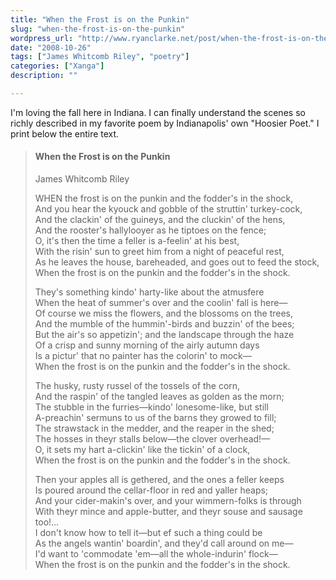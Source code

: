 ```yaml
---
title: "When the Frost is on the Punkin"
slug: "when-the-frost-is-on-the-punkin"
wordpress_url: "http://www.ryanclarke.net/post/when-the-frost-is-on-the-punkin/"
date: "2008-10-26"
tags: ["James Whitcomb Riley", "poetry"]
categories: ["Xanga"]
description: ""

---
```


I'm loving the fall here in Indiana. I can finally understand the scenes so richly described in my favorite poem by Indianapolis' own "Hoosier Poet." I print below the entire text.  

> #### When the Frost is on the Punkin  
> James Whitcomb Riley  
>     
> WHEN the frost is on the punkin and the fodder's in the shock,  
> And you hear the kyouck and gobble of the struttin' turkey-cock,  
> And the clackin' of the guineys, and the cluckin' of the hens,  
> And the rooster's hallylooyer as he tiptoes on the fence;  
> O, it's then the time a feller is a-feelin' at his best,  
> With the risin' sun to greet him from a night of peaceful rest,  
> As he leaves the house, bareheaded, and goes out to feed the stock,  
> When the frost is on the punkin and the fodder's in the shock.  
> 
> They's something kindo' harty-like about the atmusfere  
> When the heat of summer's over and the coolin' fall is here—  
> Of course we miss the flowers, and the blossoms on the trees,  
> And the mumble of the hummin'-birds and buzzin' of the bees;  
> But the air's so appetizin'; and the landscape through the haze  
> Of a crisp and sunny morning of the airly autumn days  
> Is a pictur' that no painter has the colorin' to mock—  
> When the frost is on the punkin and the fodder's in the shock.  
> 
> The husky, rusty russel of the tossels of the corn,  
> And the raspin' of the tangled leaves as golden as the morn;  
> The stubble in the furries—kindo' lonesome-like, but still  
> A-preachin' sermuns to us of the barns they growed to fill;  
> The strawstack in the medder, and the reaper in the shed;  
> The hosses in theyr stalls below—the clover overhead!—  
> O, it sets my hart a-clickin' like the tickin' of a clock,  
> When the frost is on the punkin and the fodder's in the shock.  
> 
> Then your apples all is gethered, and the ones a feller keeps  
> Is poured around the cellar-floor in red and yaller heaps;  
> And your cider-makin's over, and your wimmern-folks is through  
> With theyr mince and apple-butter, and theyr souse and sausage too!...  
> I don't know how to tell it—but ef such a thing could be  
> As the angels wantin' boardin', and they'd call around on me—  
> I'd want to 'commodate 'em—all the whole-indurin' flock—  
> When the frost is on the punkin and the fodder's in the shock.  
